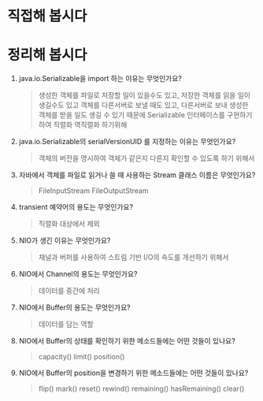 # 직접해 봅시다


# 정리해 봅시다
1. java.io.Serializable을 import 하는 이유는 무엇인가요?

   > 생성한 객체를 파일로 저장할 일이 있을수도 있고, 저장한 객체를 읽을 일이 생길수도 있고 객체를 다른서버로 보낼 때도 있고, 다른서버로 보내 생성한 객체를 받을 일도 생길 수 있기 때문에 Serializable 인터페이스를 구현하기 하여 직렬화 역직렬화 하기위해

2. java.io.Serializable의 serialVersionUID 를 지정하는 이유는 무엇인가요?

   > 객체의 버전을 명시하여 객체가 같은지 다른지 확인할 수 있도록 하기 위해서

3. 자바에서 객체를 파일로 읽거나 쓸 때 사용하는 Stream 클래스 이름은 무엇인가요?

   > FileInputStream FileOutputStream

4. transient 예약어의 용도는 무엇인가요?

   > 직렬화 대상에서 제외

5. NIO가 생긴 이유는 무엇인가요?

   > 채널과 버퍼를 사용하여 스트림 기반 I/O의 속도를 개선하기 위해서

6. NIO에서 Channel의 용도는 무엇인가요?

   > 데이터를 중간에 처리

7. NIO에서 Buffer의 용도는 무엇인가요?

   > 데이터를 담는 역할

8. NIO에서 Buffer의 상태를 확인하기 위한 메소드들에는 어떤 것들이 있나요?

   > capacity() limit() position()

9. NIO에서 Buffer의 position을 변경하기 위한 메소드들에는 어떤 것들이 있나요?

   > flip() mark() reset() rewind() remaining() hasRemaining() clear()
